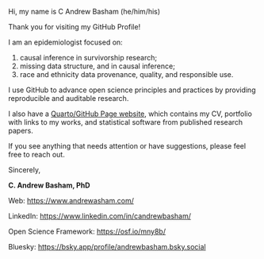 Hi, my name is C Andrew Basham (he/him/his)

Thank you for visiting my GitHub Profile! 

I am an epidemiologist focused on:

1. causal inference in survivorship research;
2. missing data structure, and in causal inference;
3. race and ethnicity data provenance, quality, and responsible use.

I use GitHub to advance open science principles and practices by providing reproducible and auditable research.

I also have a [Quarto/GitHub Page website](https://candrewbasham.github.io/web/), which contains my CV, portfolio with links to my works, and statistical software from published research papers. 

If you see anything that needs attention or have suggestions, please feel free to reach out.

Sincerely,

**C. Andrew Basham, PhD**

Web: <https://www.andrewasham.com/> 

LinkedIn: <https://www.linkedin.com/in/candrewbasham/>

Open Science Framework: <https://osf.io/mny8b/> 

Bluesky: <https://bsky.app/profile/andrewbasham.bsky.social>
